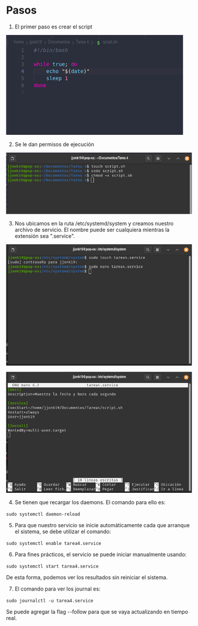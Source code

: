 # Pasos

1. El primer paso es crear el script

![Script](img/Script.png)

2. Se le dan permisos de ejecución

![Permisos](img/Permisos.png)

3. Nos ubicamos en la ruta /etc/systemd/system y creamos nuestro archivo de servicio. El nombre puede ser cualquiera
mientras la extensión sea ".service".

![CrearSystem](img/CrearSystem.png)

![System](img/System.png)

4. Se tienen que recargar los daemons. El comando para ello es:

`sudo systemctl daemon-reload`

5. Para que nuestro servicio se inicie automáticamente cada que arranque el sistema, se debe utilizar el comando:

`sudo systemctl enable tarea4.service`

6. Para fines prácticos, el servicio se puede iniciar manualmente usando:

`sudo systemctl start tarea4.service`

De esta forma, podemos ver los resultados sin reiniciar el sistema.

7. El comando para ver los journal es:

`sudo journalctl -u tarea4.service`

Se puede agregar la flag --follow para que se vaya actualizando en tiempo real.